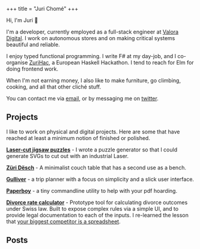 +++
title = "Juri Chomé"
+++


Hi, I'm Juri 👋

I'm a developer, currently employed as a full-stack engineer at [Valora Digital](https://valora.digital/). I work on autonomous stores and on making critical systems beautiful and reliable.

I enjoy typed functional programming. I write F# at my day-job, and I co-organise [ZuriHac](http://zurihac.com/), a European Haskell Hackathon. I tend to reach for Elm for doing frontend work.

When I'm not earning money, I also like to make furniture, go climbing, cooking, and all that other cliché stuff.

You can contact me via [email](mailto:juri@juricho.me), or by messaging me on [twitter](https://twitter.com/jurichome).


## Projects

I like to work on physical and digital projects. Here are some that have reached at least a minimum notion of finished or polished.

[**Laser-cut jigsaw puzzles**](/posts/puzzle-generator) - I wrote a puzzle generator so that I could generate SVGs to cut out with an industrial Laser.

[**Züri Dësch**](/zurich-table) - A minimalist couch table that has a second use as a bench.

[**Gulliver**](https://gllvr.com) - a trip planner with a focus on simplicity and a slick user interface.

[**Paperboy**](https://github.com/2mol/pboy) - a tiny commandline utility to help with your pdf hoarding.

[**Divorce rate calculator**](https://2mol.gitlab.io/urechner) - Prototype tool for calculating divorce outcomes under Swiss law. Built to expose complex rules via a simple UI, and to provide legal documentation to each of the inputs. I re-learned the lesson that [your biggest competitor is a spreadsheet](https://grid.is/blog/your-biggest-competitor-is-a-spreadsheet).

## Posts

